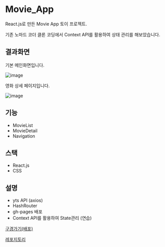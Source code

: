 # Movie_App
React.js로 만든 Movie App 토이 프로젝트. 

기존 노마드 코더 클론 코딩에서 Context API를 활용하여 상태 관리를 해보았습니다. 



## 결과화면

기본 메인화면입니다. 

![image](https://user-images.githubusercontent.com/51367622/113829733-cd5ef700-97c0-11eb-8f2d-001e266ca0ca.png)





영화 상세 페이지입니다. 

![image](https://user-images.githubusercontent.com/51367622/113829392-6a6d6000-97c0-11eb-9ee8-32c3ae4dd529.png)







## 기능

- MovieList
- MovieDetail
- Navigation

## 스택

- React.js
- CSS

## 설명

- yts API (axios)
- HashRouter
- gh-pages 배포
- Context API를 활용하여 State관리 (연습)

[구경가기(배포)](https://kwak-bs.github.io/movie_app/)

[레포지토리](https://github.com/kwak-bs/movie_app/)